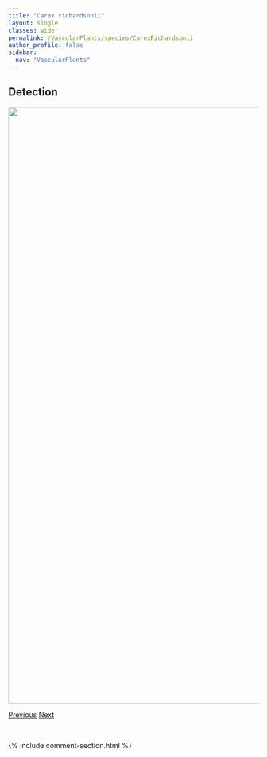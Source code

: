 ```yaml
---
title: "Carex richardsonii"
layout: single
classes: wide
permalink: /VascularPlants/species/CarexRichardsonii
author_profile: false
sidebar:
  nav: "VascularPlants"
---
```


<h2>Detection</h2>

<a href="https://drive.google.com/uc?export=view&id=1aD5DJU4y7MYirLZ7QvCUTaHZvXsta6AN">
<img src="https://drive.google.com/uc?export=view&id=1aD5DJU4y7MYirLZ7QvCUTaHZvXsta6AN" height = "1200" width = "800">
</a>


<a href="/DevelopmentWebsite/VascularPlants/species/CarexRetrorsa" class="pagination--pager" title="Carex retrorsa">Previous</a> <a href="/DevelopmentWebsite/VascularPlants/species/CarexRossii" class="pagination--pager" title="Carex rossii">Next</a>

<p>&nbsp;</p>

{% include comment-section.html %}

